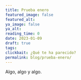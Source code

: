 ```yaml
---
title: Prueba enero
featured_image: false
featured_alt: 
ya_image: false
ya_alt: 
reading_time: 0
date: 2023-01-09
draft: true
tags: 
clickbait: ¿Qué te ha parecido?
permalink: blog/prueba-enero/
---
```


Algo, algo y algo.
